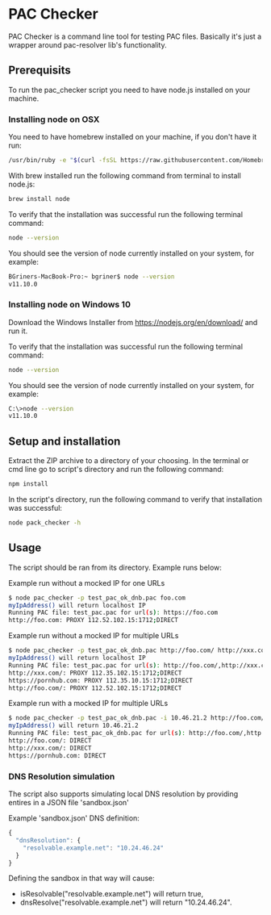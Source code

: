 # PAC Checker

PAC Checker is a command line tool for testing PAC files.
Basically it's just a wrapper around pac-resolver lib's functionality.

## Prerequisits

To run the pac_checker script you need to have node.js installed on your machine.

### Installing node on OSX

You need to have homebrew installed on your machine, if you don't have it run:

```sh
/usr/bin/ruby -e "$(curl -fsSL https://raw.githubusercontent.com/Homebrew/install/master/install)"
```

With brew installed run the following command from terminal to install node.js:

```sh
brew install node
``` 

To verify that the installation was successful run the following terminal command:

```sh
node --version
```

You should see the version of node currently installed on your system, for example:

```sh
BGriners-MacBook-Pro:~ bgriner$ node --version
v11.10.0
```

### Installing node on Windows 10

Download the Windows Installer from https://nodejs.org/en/download/ and run it.

To verify that the installation was successful run the following terminal command:
```sh
node --version
```

You should see the version of node currently installed on your system, for example:
```sh
C:\>node --version
v11.10.0
```

## Setup and installation

Extract the ZIP archive to a directory of your choosing.
In the terminal or cmd line go to script's directory and run the following command:
```sh
npm install
``` 
In the script's directory, run the following command to verify that installation was successful:
```sh
node pack_checker -h
```

## Usage

The script should be ran from its directory. Example runs below:


Example run without a mocked IP for one URLs

```sh
$ node pac_checker -p test_pac_ok_dnb.pac foo.com
myIpAddress() will return localhost IP
Running PAC file: test_pac.pac for url(s): https://foo.com
http://foo.com: PROXY 112.52.102.15:1712;DIRECT
```

Example run without a mocked IP for multiple URLs

```sh
$ node pac_checker -p test_pac_ok_dnb.pac http://foo.com/ http://xxx.com/ pornhub.com
myIpAddress() will return localhost IP
Running PAC file: test_pac.pac for url(s): http://foo.com/,http://xxx.com/,pornhub.com
http://xxx.com/: PROXY 112.35.102.15:1712;DIRECT
https://pornhub.com: PROXY 112.35.10.15:1712;DIRECT
http://foo.com/: PROXY 112.52.102.15:1712;DIRECT
```

Example run with a mocked IP for multiple URLs

```sh
$ node pac_checker -p test_pac_ok_dnb.pac -i 10.46.21.2 http://foo.com/ http://xxx.com/ pornhub.com
myIpAddress() will return 10.46.21.2
Running PAC file: test_pac_ok_dnb.pac for url(s): http://foo.com/,http://xxx.com/,pornhub.com
http://foo.com/: DIRECT
http://xxx.com/: DIRECT
https://pornhub.com: DIRECT

```

### DNS Resolution simulation

The script also supports simulating local DNS resolution by providing entires in a JSON file 'sandbox.json'

Example 'sandbox.json' DNS definition:

```js
{
  "dnsResolution": {
    "resolvable.example.net": "10.24.46.24"
  }
}
```

Defining the sandbox in that way will cause:
* isResolvable("resolvable.example.net") will return true,
* dnsResolve("resolvable.example.net") will return "10.24.46.24".







